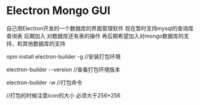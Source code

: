# Electron Mongo GUI
自己用Electron开发的一个数据库的界面管理软件  现在暂时支持mysql的查询库  查询表  后期加入 对数据库还有表的操作  再后期希望加入对mongo数据库的支持，和其他数据库的支持


npm install electron-builder -g  //安装打包环境

electron-builder --version  //查看打包环境版本

electron-builder -w     //打包命令


//打包的时候注意icon的大小  必须大于256*256